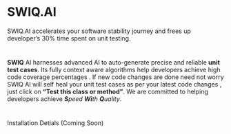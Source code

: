 # SWIQ.AI
SWIQ.AI accelerates your software stability journey and frees up developer’s
30% time spent on unit testing.

#
**SWIQ** AI harnesses advanced AI to auto-generate precise and reliable **unit test cases**. Its fully context aware algorithms help developers achieve high code coverage percentages .
If new code changes are done need not worry SWIQ AI will self heal your unit test cases as per your latest code changes , just click on **“Test this class or method”**. We are committed to helping developers achieve ***S**peed **Wi**th **Q**uality*.

#
Installation Detials (Coming Soon)

